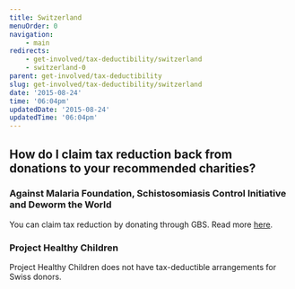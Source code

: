 ```yaml
---
title: Switzerland
menuOrder: 0
navigation:
    - main
redirects:
    - get-involved/tax-deductibility/switzerland
    - switzerland-0
parent: get-involved/tax-deductibility
slug: get-involved/tax-deductibility/switzerland
date: '2015-08-24'
time: '06:04pm'
updatedDate: '2015-08-24'
updatedTime: '06:04pm'
---
```

## How do I claim tax reduction back from donations to your recommended charities?

### Against Malaria Foundation, Schistosomiasis Control Initiative and Deworm the World

You can claim tax reduction by donating through GBS. Read more [here](http://gbs-schweiz.org/tax/).

### Project Healthy Children

Project Healthy Children does not have tax-deductible arrangements for Swiss donors.